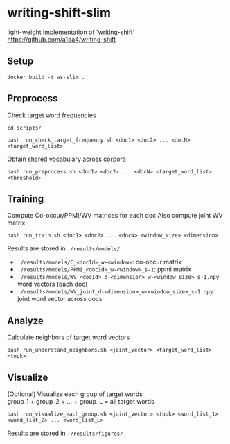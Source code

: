 # writing-shift-slim
light-weight implementation of 'writing-shift' https://github.com/a1da4/writing-shift

## Setup
```
docker build -t ws-slim .
```

## Preprocess
Check target word frequencies
```
cd scripts/

bash run_check_target_frequency.sh <doc1> <doc2> ... <docN> <target_word_list>
```

Obtain shared vocabulary across corpora
```
bash run_preprocess.sh <doc1> <doc2> ... <docN> <target_word_list> <threshold>
```

## Training
Compute Co-occur/PPMI/WV matrices for each doc
Also compute joint WV matrix

```
bash run_train.sh <doc1> <doc2> ... <docN> <window_size> <dimension>
```

Results are stored in `./results/models/`
 - `./results/models/C_<docId>_w-<window>`: co-occur matrix
 - `./results/models/PPMI_<docId>_w-<window>_s-1`: ppmi matrix
 - `./results/models/WV_<docId>_d-<dimension>_w-<window_size>_s-1.npy`: word vectors (each doc) 
 - `./results/models/WV_joint_d-<dimension>_w-<window_size>_s-1.npy`: joint word vector across docs

## Analyze
Calculate neighbors of target word vectors  

```
bash run_understand_neighbors.sh <joint_vector> <target_word_list> <topk>
```

## Visualize
(Optional) Visualize each group of target words  
group\_1 + group\_2 + ... + group\_L = all target words

```
bash run_visualize_each_group.sh <joint_vector> <topk> <word_list_1> <word_list_2> ... <word_list_L>
```

Results are stored in `./results/figures/`

